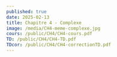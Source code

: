 ```yaml
---
published: true
date: 2025-02-13
title: Chapitre 4 - Complexe
image: /media/CH4-meme-complexe.jpg
cours: /public/CH4/CH4-cours.pdf
TD: /public/CH4/CH4-TD.pdf
TDcor: /public/CH4/CH4-correctionTD.pdf
---
```

